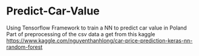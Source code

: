 # Predict-Car-Value
Using Tensorflow Framework to train a NN to predict car value in Poland 
Part of preprocessing of the csv data a get from this kaggle https://www.kaggle.com/nguyenthanhlong/car-price-prediction-keras-nn-random-forest
